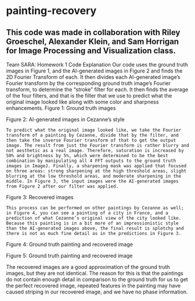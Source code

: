 # painting-recovery
## This code was made in collaboration with Riley Groeschel, Alexander Klein, and Sam Horrigan for Image Processing and Visualization class. 
Team SARA: Homework 1 Code Explanation
Our code uses the ground truth images in Figure 1, and the AI-generated images in Figure 2 and finds the 2D Fourier Transform of each. It then divides each AI-generated image’s Fourier transform by the corresponding ground truth image’s Fourier transform, to determine the “stroke” filter for each. It then finds the average of the four filters, and that is the filter that we use to predict what the original image looked like along with some color and sharpness enhancements.
Figure 1: Ground truth images

Figure 2: AI-generated images in Cezanne’s style

	To predict what the original image looked like, we take the Fourier transform of a painting by Cezanne, divide that by the filter, and then take the inverse Fourier transform of that to get the output image. The result from just the Fourier transform is rather blurry and not aesthetic as a real image. Therefore, saturation is increased by 50% and brightness by 5%, which were determined to be the best combination by manipulating all 4 FFT outputs to the ground truth images in ImageJ. Finally, a sharpening mask was applied that focused on three areas: strong sharpening at the high threshold areas, slight blurring at the low threshold areas, and moderate sharpening in the middle. In Figure 3, the input images were the AI-generated images from Figure 2 after our filter was applied.

Figure 3: Recovered images



	This process can be performed on other paintings by Cezanne as well; in Figure 4, you can see a painting of a city in France, and a prediction of what Cezanne’s original view of the city looked like. Because this painting is in a bit more of an impressionistic style than the AI-generated images above, the final result is splotchy and there is not as much fine detail as in the predictions in Figure 3.





Figure 4: Ground truth painting and recovered image


Figure 5: Ground truth painting and recovered image


The recovered images are a good approximation of the ground truth images, but they are not identical. The reason for this is that the paintings do not contain enough detail in comparison to the ground truth  for us to get the perfect recovered image, repeated features in the painting may have caused striping in our recovered image, and we have no phase information. 

